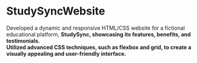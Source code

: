 # StudySyncWebsite
Developed a dynamic and responsive HTML/CSS website for a fictional educational platform, <b>StudySync<b>, showcasing its features, benefits, and testimonials.<br> Utilized advanced CSS techniques, such as flexbox and grid, to create a visually appealing and user-friendly interface.
